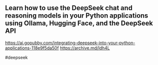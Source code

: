## Learn how to use the DeepSeek chat and reasoning models in your Python applications using Ollama, Hugging Face, and the DeepSeek API

https://ai.gopubby.com/integrating-deepseek-into-your-python-applications-118e9f5da50f
https://archive.md/ldh4L

#deepseek 
